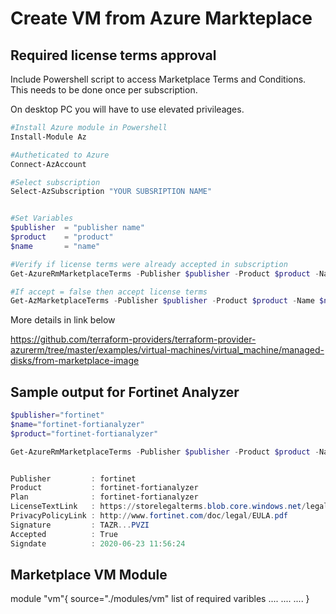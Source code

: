 # Create VM from Azure Markteplace

## Required license terms approval

Include Powershell script to access Marketplace Terms and Conditions.
This needs to be done once per subscription.

On desktop PC you will have to use elevated privileages.

```powershell
#Install Azure module in Powershell
Install-Module Az

#Autheticated to Azure
Connect-AzAccount

#Select subscription
Select-AzSubscription "YOUR SUBSRIPTION NAME"


#Set Variables
$publisher  = "publisher name"
$product    = "product"
$name       = "name"

#Verify if license terms were already accepted in subscription
Get-AzureRmMarketplaceTerms -Publisher $publisher -Product $product -Name $name

#If accept = false then accept license terms
Get-AzMarketplaceTerms -Publisher $publisher -Product $product -Name $name | Set-AzMarketplaceTerms -Accept
```

More details in link below

https://github.com/terraform-providers/terraform-provider-azurerm/tree/master/examples/virtual-machines/virtual_machine/managed-disks/from-marketplace-image


## Sample output for Fortinet Analyzer

```powershell
$publisher="fortinet"
$name="fortinet-fortianalyzer"
$product="fortinet-fortianalyzer"

Get-AzureRmMarketplaceTerms -Publisher $publisher -Product $product -Name $name


Publisher         : fortinet
Product           : fortinet-fortianalyzer
Plan              : fortinet-fortianalyzer
LicenseTextLink   : https://storelegalterms.blob.core.windows.net/legalterms/3E5ED...DFORTIANALYZER.txt
PrivacyPolicyLink : http://www.fortinet.com/doc/legal/EULA.pdf
Signature         : TAZR...PVZI
Accepted          : True
Signdate          : 2020-06-23 11:56:24
```



## Marketplace VM Module

module "vm"{
    source="./modules/vm"
    list of required varibles
    ....
    ....
    ....
}



